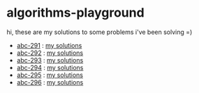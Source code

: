 # algorithms-playground
hi, these are my solutions to some problems i've been solving =)

  - [abc-291](https://atcoder.jp/contests/abc291) : [my solutions](https://github.com/luizacostam/algorithms-playground/tree/main/atcoder-problemset/abc-291)
  - [abc-292](https://atcoder.jp/contests/abc292) : [my solutions](https://github.com/luizacostam/algorithms-playground/tree/main/atcoder-problemset/abc-292)
  - [abc-293](https://atcoder.jp/contests/abc293) : [my solutions](https://github.com/luizacostam/algorithms-playground/tree/main/atcoder-problemset/abc-293)
  - [abc-294](https://atcoder.jp/contests/abc294) : [my solutions]()
  - [abc-295](https://atcoder.jp/contests/abc295) : [my solutions]()
  - [abc-296](https://atcoder.jp/contests/abc296) : [my solutions]()
